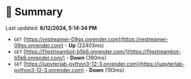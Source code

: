 # 📖 Summary
Last updated: **6/12/2024, 5:14:34 PM**

- `GET` [https://restreamer-09gx.onrender.com](https://restreamer-09gx.onrender.com) - **Up** (22403ms)
- `GET` [https://filestreambot-b5k6.onrender.com/](https://filestreambot-b5k6.onrender.com/) - **Down** (380ms)
- `GET` [https://jupyterlab-python3-12-3.onrender.com](https://jupyterlab-python3-12-3.onrender.com) - **Down** (193ms)
